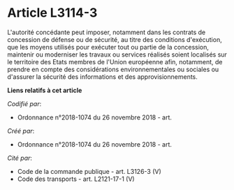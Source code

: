 # Article L3114-3

L'autorité concédante peut imposer, notamment dans les contrats de concession de défense ou de sécurité, au titre des
conditions d'exécution, que les moyens utilisés pour exécuter tout ou partie de la concession, maintenir ou moderniser les
travaux ou services réalisés soient localisés sur le territoire des Etats membres de l'Union européenne afin, notamment, de
prendre en compte des considérations environnementales ou sociales ou d'assurer la sécurité des informations et des
approvisionnements.

**Liens relatifs à cet article**

_Codifié par_:

  - Ordonnance n°2018-1074 du 26 novembre 2018 - art.

_Créé par_:

  - Ordonnance n°2018-1074 du 26 novembre 2018 - art.

_Cité par_:

  - Code de la commande publique - art. L3126-3 (V)
  - Code des transports - art. L2121-17-1 (V)
